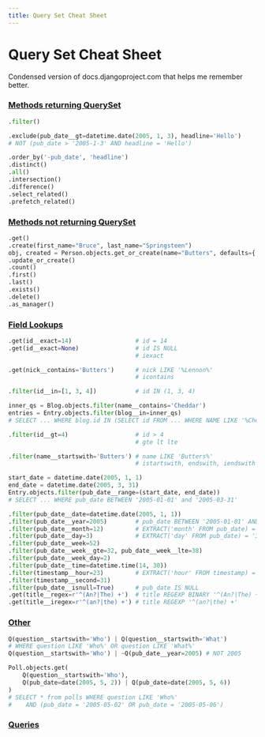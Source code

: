 ```yaml
---
title: Query Set Cheat Sheet
---
```


# Query Set Cheat Sheet
Condensed version of docs.djangoproject.com that helps me remember better.

### [Methods returning QuerySet](https://docs.djangoproject.com/en/1.11/ref/models/querysets/#methods-that-return-new-querysets)
```python
.filter()

.exclude(pub_date__gt=datetime.date(2005, 1, 3), headline='Hello') 
# NOT (pub_date > '2005-1-3' AND headline = 'Hello')

.order_by('-pub_date', 'headline')
.distinct()
.all()
.intersection()
.difference()
.select_related()
.prefetch_related()
```

### [Methods not returning QuerySet](https://docs.djangoproject.com/en/1.11/ref/models/querysets/#methods-that-do-not-return-querysets)
```python
.get()
.create(first_name="Bruce", last_name="Springsteen")
obj, created = Person.objects.get_or_create(name="Butters", defaults={'nick': 'butters'})
.update_or_create()
.count()
.first()
.last()
.exists()
.delete()
.as_manager()
```


### [Field Lookups](https://docs.djangoproject.com/en/1.11/ref/models/querysets/#field-lookups)
```python 
.get(id__exact=14)                  # id = 14
.get(id__exact=None)                # id IS NULL
                                    # iexact

.get(nick__contains='Butters')      # nick LIKE '%Lennon%'
                                    # icontains

.filter(id__in=[1, 3, 4])           # id IN (1, 3, 4)

inner_qs = Blog.objects.filter(name__contains='Cheddar')
entries = Entry.objects.filter(blog__in=inner_qs)
# SELECT ... WHERE blog.id IN (SELECT id FROM ... WHERE NAME LIKE '%Cheddar%')

.filter(id__gt=4)                   # id > 4
                                    # gte lt lte

.filter(name__startswith='Butters') # name LIKE 'Butters%'
                                    # istartswith, endswith, iendswith

start_date = datetime.date(2005, 1, 1)
end_date = datetime.date(2005, 3, 31)
Entry.objects.filter(pub_date__range=(start_date, end_date))                                  
# SELECT ... WHERE pub_date BETWEEN '2005-01-01' and '2005-03-31'

.filter(pub_date__date=datetime.date(2005, 1, 1))
.filter(pub_date__year=2005)        # pub_date BETWEEN '2005-01-01' AND '2005-12-31'
.filter(pub_date__month=12)         # EXTRACT('month' FROM pub_date) = '12'
.filter(pub_date__day=3)            # EXTRACT('day' FROM pub_date) = '3'
.filter(pub_date__week=52)           
.filter(pub_date__week__gte=32, pub_date__week__lte=38)
.filter(pub_date__week_day=2)
.filter(pub_date__time=datetime.time(14, 30))
.filter(timestamp__hour=23)         # EXTRACT('hour' FROM timestamp) = '23';
.filter(timestamp__second=31)
.filter(pub_date__isnull=True)      # pub_date IS NULL
.get(title__regex=r'^(An?|The) +')  # title REGEXP BINARY '^(An?|The) +'
.get(title__iregex=r'^(an?|the) +') # title REGEXP '^(an?|the) +'
```

### [Other](https://docs.djangoproject.com/en/1.11/ref/models/querysets/#query-related-tools)
```python
Q(question__startswith='Who') | Q(question__startswith='What')
# WHERE question LIKE 'Who%' OR question LIKE 'What%'
Q(question__startswith='Who') | ~Q(pub_date__year=2005) # NOT 2005

Poll.objects.get(
    Q(question__startswith='Who'),
    Q(pub_date=date(2005, 5, 2)) | Q(pub_date=date(2005, 5, 6))
) 
# SELECT * from polls WHERE question LIKE 'Who%'
#    AND (pub_date = '2005-05-02' OR pub_date = '2005-05-06')
```

### [Queries](https://docs.djangoproject.com/en/1.11/topics/db/queries/)